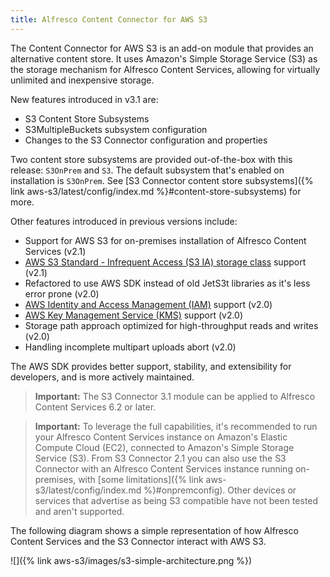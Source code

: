 ```yaml
---
title: Alfresco Content Connector for AWS S3
---
```


The Content Connector for AWS S3 is an add-on module that provides an alternative content store. 
It uses Amazon's Simple Storage Service (S3) as the storage mechanism for Alfresco Content Services, 
allowing for virtually unlimited and inexpensive storage.

New features introduced in v3.1 are:

* S3 Content Store Subsystems
* S3MultipleBuckets subsystem configuration
* Changes to the S3 Connector configuration and properties

Two content store subsystems are provided out-of-the-box with this release: `S3OnPrem` and `S3`. 
The default subsystem that's enabled on installation is `S3OnPrem`. 
See [S3 Connector content store subsystems]({% link aws-s3/latest/config/index.md %}#content-store-subsystems) for more.

Other features introduced in previous versions include:

* Support for AWS S3 for on-premises installation of Alfresco Content Services (v2.1)
* [AWS S3 Standard - Infrequent Access (S3 IA) storage class](https://aws.amazon.com/s3/storage-classes/) support (v2.1)
* Refactored to use AWS SDK instead of old JetS3t libraries as it's less error prone (v2.0)
* [AWS Identity and Access Management (IAM)](https://aws.amazon.com/iam/) support (v2.0)
* [AWS Key Management Service (KMS)](https://aws.amazon.com/kms/) support (v2.0)
* Storage path approach optimized for high-throughput reads and writes (v2.0)
* Handling incomplete multipart uploads abort (v2.0)

The AWS SDK provides better support, stability, and extensibility for developers, and is more actively maintained.

>**Important:** The S3 Connector 3.1 module can be applied to Alfresco Content Services 6.2 or later.

>**Important:** To leverage the full capabilities, it's recommended to run your Alfresco Content Services instance on Amazon's Elastic Compute Cloud (EC2), connected to Amazon's Simple Storage Service (S3). From S3 Connector 2.1 you can also use the S3 Connector with an Alfresco Content Services instance running on-premises, with [some limitations]({% link aws-s3/latest/config/index.md %}#onpremconfig). Other devices or services that advertise as being S3 compatible have not been tested and aren't supported.

The following diagram shows a simple representation of how Alfresco Content Services and the S3 Connector interact with AWS S3.

![]({% link aws-s3/images/s3-simple-architecture.png %})


